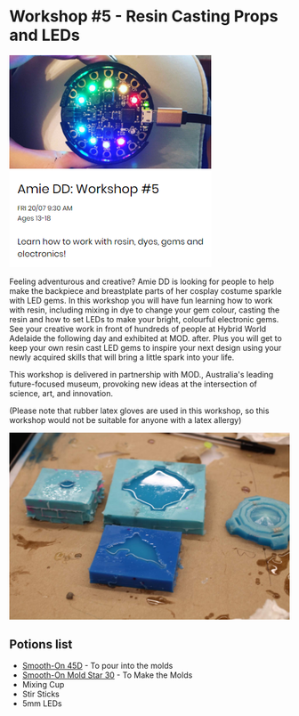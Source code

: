 # Workshop #5 - Resin Casting Props and LEDs
![Workshop AmieDD Hybrid World Resin Cast LED](https://github.com/AmieDD/MOD-Museum-Workshops/blob/master/Images/Workshop5.png)

Feeling adventurous and creative? Amie DD is looking for people to help make the backpiece and breastplate parts of her cosplay costume sparkle with LED gems. In this workshop you will have fun learning how to work with resin, including mixing in dye to change your gem colour, casting the resin and how to set LEDs to make your bright, colourful electronic gems. See your creative work in front of hundreds of people at Hybrid World Adelaide the following day and exhibited at MOD. after. Plus you will get to keep your own resin cast LED gems to inspire your next design using your newly acquired skills that will bring a little spark into your life.

This workshop is delivered in partnership with MOD., Australia's leading future-focused museum, provoking new ideas at the intersection of science, art, and innovation.

(Please note that rubber latex gloves are used in this workshop, so this workshop would not be suitable for anyone with a latex allergy)

![Smooth-On for Projects](https://github.com/AmieDD/MOD-Museum-Workshops/blob/master/Workshop%205/IMG_3686.jpg)

## Potions list
* [Smooth-On 45D](https://amzn.to/2vh0wAh) - To pour into the molds
* [Smooth-On Mold Star 30](https://amzn.to/2OLOcA7) - To Make the Molds
* Mixing Cup
* Stir Sticks
* 5mm LEDs
